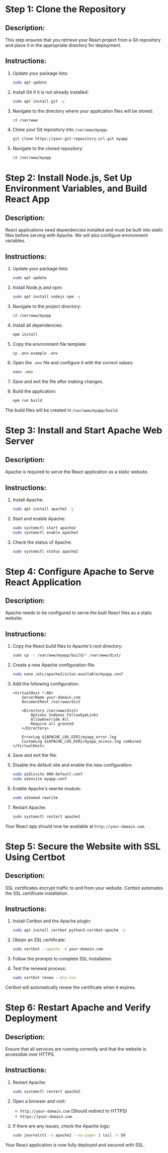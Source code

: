 # Step 1: Clone the Repository

## Description:
This step ensures that you retrieve your React project from a Git repository and place it in the appropriate directory for deployment.

## Instructions:

1. Update your package lists:

    ```bash
    sudo apt update
    ```

2. Install Git if it is not already installed:

    ```bash
    sudo apt install git -y
    ```

3. Navigate to the directory where your application files will be stored:

    ```bash
    cd /var/www
    ```

4. Clone your Git repository into `/var/www/myapp`:

    ```bash
    git clone https://your-git-repository-url.git myapp
    ```

5. Navigate to the cloned repository:

    ```bash
    cd /var/www/myapp
    ```

# Step 2: Install Node.js, Set Up Environment Variables, and Build React App

## Description:
React applications need dependencies installed and must be built into static files before serving with Apache. We will also configure environment variables.

## Instructions:

1. Update your package lists:

    ```bash
    sudo apt update
    ```

2. Install Node.js and npm:

    ```bash
    sudo apt install nodejs npm -y
    ```

3. Navigate to the project directory:

    ```bash
    cd /var/www/myapp
    ```

4. Install all dependencies:

    ```bash
    npm install
    ```

5. Copy the environment file template:

    ```bash
    cp .env.example .env
    ```

6. Open the `.env` file and configure it with the correct values:

    ```bash
    nano .env
    ```

7. Save and exit the file after making changes.

8. Build the application:

    ```bash
    npm run build
    ```

The build files will be created in `/var/www/myapp/build`.

# Step 3: Install and Start Apache Web Server

## Description:
Apache is required to serve the React application as a static website.

## Instructions:

1. Install Apache:

    ```bash
    sudo apt install apache2 -y
    ```

2. Start and enable Apache:

    ```bash
    sudo systemctl start apache2
    sudo systemctl enable apache2
    ```

3. Check the status of Apache:

    ```bash
    sudo systemctl status apache2
    ```

# Step 4: Configure Apache to Serve React Application

## Description:
Apache needs to be configured to serve the built React files as a static website.

## Instructions:

1. Copy the React build files to Apache's root directory:

    ```bash
    sudo cp -r /var/www/myapp/build/* /var/www/dist/
    ```

2. Create a new Apache configuration file:

    ```bash
    sudo nano /etc/apache2/sites-available/myapp.conf
    ```

3. Add the following configuration:

    ```apacheconf
    <VirtualHost *:80>
        ServerName your-domain.com
        DocumentRoot /var/www/dist

        <Directory /var/www/dist>
            Options Indexes FollowSymLinks
            AllowOverride All
            Require all granted
        </Directory>

        ErrorLog ${APACHE_LOG_DIR}/myapp_error.log
        CustomLog ${APACHE_LOG_DIR}/myapp_access.log combined
    </VirtualHost>
    ```

4. Save and exit the file.

5. Disable the default site and enable the new configuration:

    ```bash
    sudo a2dissite 000-default.conf
    sudo a2ensite myapp.conf
    ```

6. Enable Apache's rewrite module:

    ```bash
    sudo a2enmod rewrite
    ```

7. Restart Apache:

    ```bash
    sudo systemctl restart apache2
    ```

Your React app should now be available at `http://your-domain.com`.

# Step 5: Secure the Website with SSL Using Certbot

## Description:
SSL certificates encrypt traffic to and from your website. Certbot automates the SSL certificate installation.

## Instructions:

1. Install Certbot and the Apache plugin:

    ```bash
    sudo apt install certbot python3-certbot-apache -y
    ```

2. Obtain an SSL certificate:

    ```bash
    sudo certbot --apache -d your-domain.com
    ```

3. Follow the prompts to complete SSL installation.

4. Test the renewal process:

    ```bash
    sudo certbot renew --dry-run
    ```

Certbot will automatically renew the certificate when it expires.

# Step 6: Restart Apache and Verify Deployment

## Description:
Ensure that all services are running correctly and that the website is accessible over HTTPS.

## Instructions:

1. Restart Apache:

    ```bash
    sudo systemctl restart apache2
    ```

2. Open a browser and visit:

    - `http://your-domain.com` (Should redirect to HTTPS)
    - `https://your-domain.com`

3. If there are any issues, check the Apache logs:

    ```bash
    sudo journalctl -u apache2 --no-pager | tail -n 50
    ```

Your React application is now fully deployed and secured with SSL.
